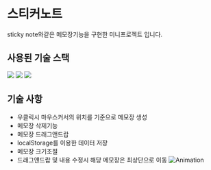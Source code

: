 # 스티커노트
sticky note와같은 메모장기능을 구현한 미니프로젝트 입니다.
## 사용된 기술 스택
<img src="https://img.shields.io/badge/html5-E34F26?style=for-the-badge&logo=html5&logoColor=white"> <img src="https://img.shields.io/badge/css-1572B6?style=for-the-badge&logo=css3&logoColor=white"> <img src="https://img.shields.io/badge/javascript-F7DF1E?style=for-the-badge&logo=javascript&logoColor=black"> 
## 기술 사항
* 우클릭시 마우스커서의 위치를 기준으로 메모장 생성
* 메모장 삭제기능
* 메모장 드래그앤드랍
* localStorage를 이용한 데이터 저장
* 메모장 크기조절
* 드래그앤드랍 및 내용 수정시 해당 메모장은 최상단으로 이동 
![Animation](https://user-images.githubusercontent.com/77928818/219843063-ba39bc5c-831a-4d40-8de1-0a6352e87713.gif)
